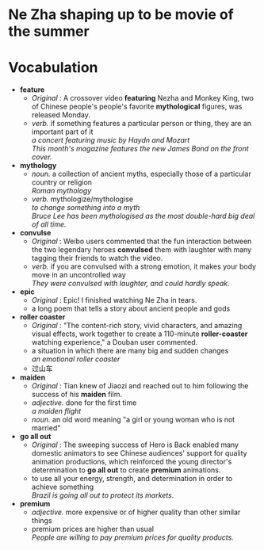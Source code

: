 # Ne Zha shaping up to be movie of the summer  
# Vocabulation  
* **feature**  
  * *Original* : A crossover video **featuring** Nezha and Monkey King, two of Chinese people's people's favorite **mythological** figures, was released Monday.  
  * *verb.* if something features a particular person or thing, they are an important part of it  
  *a concert featuring music by Haydn and Mozart*  
  *This month's magazine features the new James Bond on the front cover.*  
* **mythology**  
  * *noun.* a collection of ancient myths, especially those of a particular country or religion  
  *Roman mythology*  
  * *verb.* mythologize/mythologise  
  *to change something into a myth*  
  *Bruce Lee has been mythologised as the most double-hard big deal of all time.*  
* **convulse**  
  * *Original* : Weibo users commented that the fun interaction between the two legendary heroes **convulsed** them with laughter with many tagging their friends to watch the video.  
  * *verb.* if you are convulsed with a strong emotion, it makes your body move in an uncontrolled way  
  *They were convulsed with laughter, and could hardly speak.*  
* **epic**  
  * *Original* : Epic! I finished watching Ne Zha in tears.  
  * a long poem that tells a story about ancient people and gods   
* **roller coaster**  
  * *Original* : "The content-rich story, vivid characters, and amazing visual effects, work together to create a 110-minute **roller-coaster** watching experience," a Douban user commented.  
  * a situation in which there are many big and sudden changes  
  *an emotional roller coaster*   
  * 过山车  
* **maiden**  
  * *Original* :  Tian knew of Jiaozi and reached out to him following the success of his **maiden** film.  
  * *adjective.* done for the first time  
  *a maiden flight*  
  * *noun.* an old word meaning "a girl or young woman who is not married"  
* **go all out**  
  * *Original* : The sweeping success of Hero is Back enabled many domestic animators to see Chinese audiences' support for quality animation productions, which reinforced the young director's determination to **go all out** to create **premium** animations.  
  * to use all your energy, strength, and determination in order to achieve something  
  *Brazil is going all out to protect its markets.*  
* **premium**  
  * *adjective.* more expensive or of higher quality than other similar things  
  * premium prices are higher than usual  
  *People are willing to pay premium prices for quality products.*  
  
